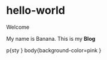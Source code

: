 # hello-world
<html>
<head>
    <link rel="stylesheet" href="style.css">
    </head>
<body>
<hd1>Welcome</hd1>
<p> My name is Banana. This is my <strong>Blog</strong>
</p>
</body>
p{sty
}
body{background-color=pink
}
</html>